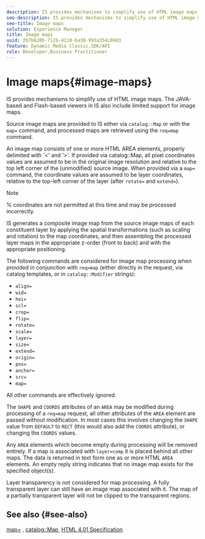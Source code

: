 ```yaml
---
description: IS provides mechanisms to simplify use of HTML image maps. The JAVA-based and Flash-based viewers in IS also include limited support for image maps.
seo-description: IS provides mechanisms to simplify use of HTML image maps. The JAVA-based and Flash-based viewers in IS also include limited support for image maps.
seo-title: Image maps
solution: Experience Manager
title: Image maps
uuid: 2b7b620b-712b-4110-ba38-993a354c09d3
feature: Dynamic Media Classic,SDK/API
role: Developer,Business Practitioner
---
```


# Image maps{#image-maps}

IS provides mechanisms to simplify use of HTML image maps. The JAVA-based and Flash-based viewers in IS also include limited support for image maps.

Source image maps are provided to IS either via `catalog::Map` or with the `map=` command, and processed maps are retrieved using the `req=map` command.

An image map consists of one or more HTML AREA elements, properly delimited with '<' and '>'. If provided via catalog::Map, all pixel coordinates values are assumed to be in the original image resolution and relative to the top left corner of the (unmodified) source image. When provided via a `map=` command, the coordinate values are assumed to be layer coordinates, relative to the top-left corner of the layer (after `rotate=` and `extend=`).

>[!NOTE]
>
>% coordinates are not permitted at this time and may be processed incorrectly.

IS generates a composite image map from the source image maps of each constituent layer by applying the spatial transformations (such as scaling and rotation) to the map coordinates, and then assembling the processed layer maps in the appropriate z-order (front to back) and with the appropriate positioning.

The following commands are considered for image map processing when provided in conjunction with `req=map` (either directly in the request, via catalog templates, or in `catalog::Modifier` strings):

* `align=` 
* `wid=` 
* `hei=` 
* `scl=` 
* `crop=` 
* `flip=` 
* `rotate=` 
* `scale=` 
* `layer=` 
* `size=` 
* `extend=` 
* `origin=` 
* `pos=` 
* `anchor=` 
* `src=` 
* `map=`

All other commands are effectively ignored.

The `SHAPE` and `COORDS` attributes of an `AREA` may be modified during processing of a `req=map` request, all other attributes of the `AREA` element are passed without modification. In most cases this involves changing the `SHAPE` value from `DEFAULT` to `RECT` (this would also add the `COORDS` attribute), or changing the `COORDS` values.

Any `AREA` elements which become empty during processing will be removed entirely. If a map is associated with `layer=comp` it is placed behind all other maps. The data is returned in text form one as or more HTML `AREA` elements. An empty reply string indicates that no image map exists for the specified object(s).

Layer transparency is not considered for map processing. A fully transparent layer can still have an image map associated with it. The map of a partially transparent layer will not be clipped to the transparent regions.

## See also {#see-also}

[map=](../../../../../is-api/http-ref/image-serving-api-ref/c-http-protocol-reference/c-command-reference/r-map.md#reference-8f96545f196b4b7caa616e15c2363f06) , [catalog::Map](/help/aem-is-ir-api/is-api/image-catalog/image-serving-api-ref/c-image-catalog-reference/c-image-svg-data-reference/c-image-data-reference/r-map-cat.md), [HTML 4.01 Specification](http://www.w3.org/TR/html401/) 
